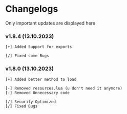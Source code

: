 # Changelogs

Only important updates are displayed here

### v1.8.4 (13.10.2023)
```
[+] Added Support for exports

[/] Fixed some Bugs
```

### v1.8.0 (13.10.2023)
```
[+] Added better method to load

[-] Removed resources.lua (u don't need it anymore)
[-] Removed Unnecessary code

[/] Security Optimized
[/] Fixed Bugs
```
